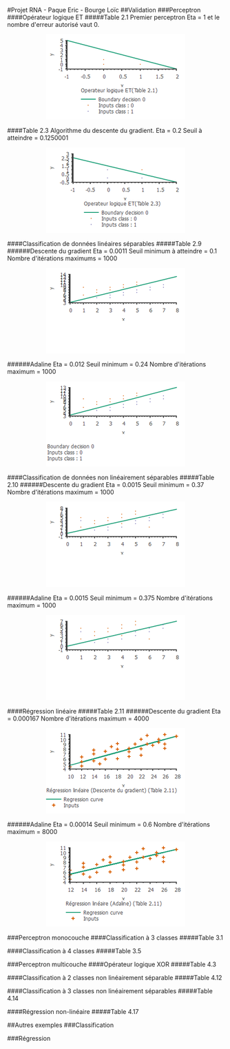 #Projet RNA - Paque Eric - Bourge Loïc
##Validation
###Perceptron
####Opérateur logique ET
#####Table 2.1
Premier perceptron
Eta = 1 et le nombre d'erreur autorisé vaut 0.
<p align="center">
    <img src="Images/table_2_1_plot.png"/>
</p>

####Table 2.3
Algorithme du descente du gradient.
Eta = 0.2
Seuil à atteindre = 0.1250001
<p align="center">
    <img src="Images/table_2_3_plot.png"/>
</p>

####Classification de données linéaires séparables
#####Table 2.9
######Descente du gradient
Eta = 0.0011
Seuil minimum à atteindre = 0.1
Nombre d'itérations maximums = 1000
<p align="center">
    <img src="Images/table_2_9_DG_plot.png"/>
</p>

######Adaline
Eta = 0.012
Seuil minimum = 0.24
Nombre d'itérations maximum = 1000
<p align="center">
    <img src="Images/table_2_9_Ada_plot.png"/>
</p>

####Classification de données non linéairement séparables
#####Table 2.10
######Descente du gradient
Eta = 0.0015
Seuil minimum = 0.37
Nombre d'itérations maximum = 1000
<p align="center">
    <img src="Images/table_2_10_DG_plot.png"/>
</p>

######Adaline
Eta = 0.0015
Seuil minimum = 0.375
Nombre d'itérations maximum = 1000
<p align="center">
    <img src="Images/table_2_10_Ada_plot.png"/>
</p>

####Régression linéaire
#####Table 2.11
######Descente du gradient
Eta = 0.000167
Nombre d'itérations maximum = 4000
<p align="center">
    <img src="Images/table_2_11_DG_plot.png"/>
</p>

######Adaline
Eta = 0.00014
Seuil minimum = 0.6
Nombre d'itérations maximum = 8000
<p align="center">
    <img src="Images/table_2_11_Ada_plot.png"/>
</p>

###Perceptron monocouche
####Classification à 3 classes
#####Table 3.1

####Classification à 4 classes
#####Table 3.5


###Perceptron multicouche
####Opérateur logique XOR
#####Table 4.3

####Classification à 2 classes non linéairement séparable
#####Table 4.12

####Classification à 3 classes non linéairement séparables
#####Table 4.14

####Régression non-linéaire
#####Table 4.17

##Autres exemples
###Classification

###Régression
